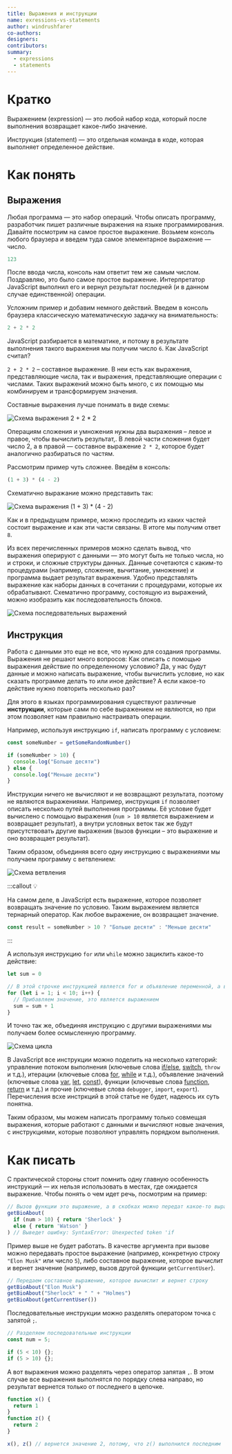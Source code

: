 ```yaml
---
title: Выражения и инструкции
name: exressions-vs-statements
author: windrushfarer
co-authors:
designers:
contributors:
summary:
  - expressions
  - statements
---
```


# Кратко

Выражением (expression) — это любой набор кода, который после выполнения возвращает какое-либо значение.

Инструкция (statement) — это отдельная команда в коде, которая выполняет определенное действие.

# Как понять

## Выражения

Любая программа — это набор операций. Чтобы описать программу, разработчик пишет различные выражения на языке программирования. Давайте посмотрим на самое простое выражение. Возьмем консоль любого браузера и введем туда самое элементарное выражение — число.

```js
123
```

После ввода числа, консоль нам ответит тем же самым числом. Поздравляю, это было самое простое выражение. Интерпретатор JavaScript выполнил его и вернул результат последней (и в данном случае единственной) операции.

Усложним пример и добавим немного действий. Введем в консоль браузера классическую математическую задачку на внимательность:

```js
2 + 2 * 2
```

JavaScript разбирается в математике, и потому в результате выполнения такого выражения мы получим число `6`. Как JavaScript считал?

`2 + 2 * 2` – составное выражение. В неи есть как выражения, представляющие числа, так и выражения, представляющие операции с числами. Таких выражений можно быть много, с их помощью мы комбинируем и трансформируем значения. 

Составные выражения лучше понимать в виде схемы:

![Схема выражения 2 + 2 * 2](/assets/images/posts/js/expressions-vs-statements/expression-tree-2.png)

Операциям сложения и умножения нужны два выражения – левое и правое, чтобы вычислить результат,. В левой части сложения будет число 2, а в правой — составное выражение `2 * 2`, которое будет аналогично разбираться по частям.

Рассмотрим пример чуть сложнее. Введём в консоль:

<!-- чтобы не выставлял ; спереди -->
<!-- prettier-ignore  -->
```js
(1 + 3) * (4 - 2)
```

Схематично выражание можно представить так:

![Схема выражения (1 + 3) * (4 - 2)](/assets/images/posts/js/expressions-vs-statements/expressions-tree-last.png)

Как и в предыдущем примере, можно проследить из каких частей состоит выражение и как эти части связаны. В итоге мы получим ответ `8`.

Из всех перечисленных примеров можно сделать вывод, что выражения оперируют с данными — это могут быть не только числа, но и строки, и сложные структуры данных. Данные сочетаются с каким-то процедурами (например, сложение, вычитание, умножение) и программа выдает результат выражения. Удобно представлять выражение как наборы данных в сочетании с процедурами, которые их обрабатывают. Схематично программу, состоящую из выражений, можно изобразить как последовательность блоков.

![Схема последовательных выражений](/assets/images/posts/js/expressions-vs-statements/expressions.png)

## Инструкция

Работа с данными это еще не все, что нужно для создания программы. Выражения не решают много вопросов: Как описать с помощью выражения действие по определенному условию? Да, у нас будут данные и можно написать выражение, чтобы вычислить условие, но как сказать программе делать то или иное действие? А если какое-то действие нужно повторить несколько раз?

Для этого в языках программирования существуют различные **инструкции**, которые сами по себе выражением не являются, но при этом позволяет нам правильно настраивать операции.

Например, используя инструкцию `if`, написать программу с условием:

```js
const someNumber = getSomeRandomNumber()

if (someNumber > 10) {
  console.log("Больше десяти")
} else {
  console.log("Меньше десяти")
}
```

Инструкции ничего не вычисляют и не возвращают результата, поэтому не являются выражениями. Например, инструкция `if` позволяет описать несколько путей выполнения программы. Её условие будет вычислено с помощью выражения (`num > 10` является выражением и возвращает результат), а внутри условных веток так же будут присутствовать другие выражения (вызов функции – это выражение и оно возвращает результат).

Таким образом, объединяя всего одну инструкцию с выражениями мы получаем программу с ветвлением:

![Схема ветвления](/assets/images/posts/js/expressions-vs-statements/if-statement-block.png)

:::callout 💡

На самом деле, в JavaScript есть выражение, которое позволяет возвращать значение по условию. Таким выражением является тернарный оператор. Как любое выражение, он возвращает значение.

```js
const result = someNumber > 10 ? "Больше десяти" : "Меньше десяти"
```

:::

А используя инструкцию `for` или `while` можно зациклить какое-то действие:

```js
let sum = 0

// В этой строчке инструкцией является for и объявление переменной, а все остальное — выражения
for (let i = 1; i < 10; i++) {
  // Прибавляем значение, это является выражением
  sum = sum + 1
}
```

И точно так же, объединяя инструкцию с другими выражениями мы получаем более осмысленную программу.

![Схема цикла](/assets/images/posts/js/expressions-vs-statements/loop-statement.png)

В JavaScript все инструкции можно поделить на несколько категорий: управление потоком выполнения (ключевые слова [if/else](/js/doka/if-else), [switch](/js/doka/switch), `throw` и т.д.), итерации (ключевые слова [for](/js/doka/for), [while](/js/doka/while) и т.д.), объявление значений (ключевые слова [var](/js/doka/var-let), [let](/js/doka/var-let), [const](/js/doka/const)), функции (ключевые слова [function](/js/doka/function), [return](/js/doka/return) и т.д.) и прочие (ключевые слова `debugger`, `import`, `export`). Перечисления всхе инстркций в этой статье не будет, надеюсь их суть понятна.

Таким образом, мы можем написать программу только совмещая выражения, которые работают с данными и вычисляют новые значения, с инструкциями, которые позволяют управлять порядком выполнения.

# Как писать

С практической стороны стоит помнить одну главную особенность инструкций — их нельзя использовать в местах, где ожидается выражение. Чтобы понять о чем идет речь, посмотрим на пример:

```js
// Вызов функции это выражение, а в скобках можно передат какое-то выражение, но инструкцию нельзя
getBioAbout(
  if (num > 10) { return 'Sherlock' }
  else { return 'Watson' }
) // Выведет ошибку: SyntaxError: Unexpected token 'if
```

Пример выше не будет работать. В качестве аргумента при вызове можно передавать простое выражение (например, конкретную строку `"Elon Musk"` или число `5`), либо составное выражение, которое вычислит и вернет значение (например, вызов другой функции `getCurrentUser`).

```js
// Передаем составное выражение, которое вычислит и вернет строку
getBioAbout("Elon Musk")
getBioAbout("Sherlock" + " " + "Holmes")
getBioAbout(getCurrentUser())
```

Последовательные инструкции можно разделять оператором точка с запятой `;`.

<!-- prettier-ignore -->
```js
// Разделяем последовательные инструкции
const num = 5;

if (5 < 10) {};
if (5 > 10) {};
```

А вот выражения можно разделять через оператор запятая `,`. В этом случае все выражения выполнятся по порядку слева направо, но результат вернется только от последнего в цепочке.

```js
function x() {
  return 1
}
function z() {
  return 2
}

x(), z() // вернется значение 2, потому, что z() выполнился последним
```
